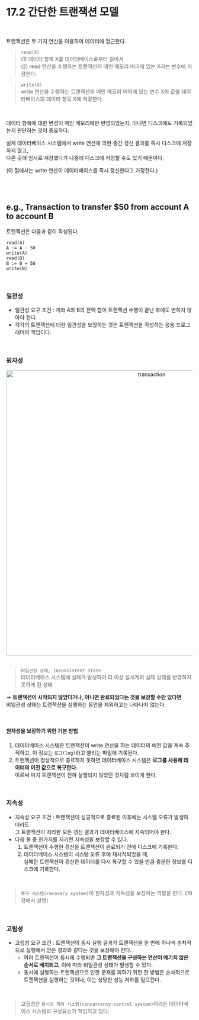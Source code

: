 # 17.2 간단한 트랜잭션 모델

<br/>

트랜잭션은 두 가지 연산을 이용하여 데이터에 접근한다.

> `read(X)`  
> (1) 데이터 항목 X를 데이터베이스로부터 읽어서  
> (2) read 연산을 수행하는 트랜잭션의 메인 메모리 버퍼에 있는 X라는 변수에 저장한다.

> `write(X)`  
> write 연산을 수행하는 트랜잭션의 메인 메모리 버퍼에 있는 변수 X의 값을 데이터베이스의 데이터 항목 X에 저장한다.

<br/>

데이터 항목에 대한 변경이 메인 메모리에만 반영되었는지, 아니면 디스크에도 기록되었는지 판단하는 것이 중요하다.

실제 데이터베이스 시스템에서 write 연산에 의한 중간 갱신 결과를 즉시 디스크에 저장하지 않고,  
다른 곳에 임시로 저장했다가 나중에 디스크에 저장할 수도 있기 때문이다.

(이 절에서는 write 연산이 데이터베이스를 즉시 갱신한다고 가정한다.)

<br/>
<br/>

## e.g., Transaction to transfer $50 from account A to account B

트랜잭션은 다음과 같이 작성된다.

```
read(A)
A := A - 50
write(A)
read(B)
B := B + 50
write(B)
```

<br/>

### 일관성

- 일관성 요구 조건 : 계좌 A와 B의 잔액 합이 트랜잭션 수행이 끝난 후에도 변하지 않아야 한다.
- 각각의 트랜잭션에 대한 일관성을 보장하는 것은 트랜잭션을 작성하는 응용 프로그래머의 책임이다.

<br/>

### 원자성

<p align="center"><img width="770" alt="transaction" src="https://github.com/IT-Book-Organization/Database-System-Concepts/assets/86337233/b56a8a0d-4b35-4cb5-88aa-792ed2d9f296">

<br/>
<br/>

> `비일관성 상태, inconsistent state`  
> 데이터베이스 시스템에 실패가 발생하여 더 이상 실세계의 실제 상태를 반영하지 못하게 된 상태

→ **트랜잭션이 시작되지 않았다거나, 아니면 완료되었다는 것을 보장할 수만 있다면**  
비일관성 상태는 트랜잭션을 실행하는 동안을 제외하고는 나타나지 않는다.

<br/>

#### 원자성을 보장하기 위한 기본 방법

1. 데이터베이스 시스템은 트랜잭션이 write 연산을 하는 데이터의 예전 값을 게속 추적하고, 이 정보는 `로그(log)`라고 불리는 파일에 기록된다.
2. 트랜잭션이 정상적으로 종료하지 못하면 데이터베이스 시스템은 **로그를 사용해 데이터의 이전 값으로 복구한다.**  
   이로써 마치 트랜잭션이 전혀 실행되지 않았던 것처럼 보이게 한다.

<br/>

### 지속성

- 지속성 요구 조건 : 트랜잭션이 성공적으로 종료된 이후에는 시스템 오류가 발생하더라도  
  그 트랜잭션이 처리한 모든 갱신 결과가 데이터베이스에 지속되어야 한다.
- 다음 둘 중 한가지를 지키면 지속성을 보장할 수 있다.
    1. 트랜잭션이 수행한 갱신을 트랜잭션이 완료되기 전에 디스크에 기록한다.
    2. 데이터베이스 시스템이 시스템 오류 후에 재시작되었을 때,  
       실패한 트랜잭션이 갱신한 데이터를 다시 복구할 수 있을 만큼 충분한 정보를 디스크에 기록한다.

<br/>

> `복구 시스템(recovery system)`이 원자성과 지속성을 보장하는 역할을 한다. (19장에서 설명)

<br/>

### 고립성

- 고립성 요구 조건 : 트랜잭션의 동시 실행 결과가 트랜잭션을 한 번에 하나씩 순차적으로 실행해서 얻은 결과와 같다는 것을 보장해야 한다.
    - 여러 트랜잭션이 동시에 수행되면 **그 트랜잭션을 구성하는 연산이 예기치 않은 순서로 배치되고**,
      이에 따라 비일관성 상태가 발생할 수 있다.
    - 동시에 실행하는 트랜잭션으로 인한 문제를 피하기 위한 한 방법은 순차적으로 트랜잭션을 실행하는 것이나, 이는 상당한 성능 저하를 일으킨다.

<br/>

> 고립성은 `동시성 제어 시스템(concurrency-control system)`이라는 데이터베이스 시스템의 구성요소가 책임지고 있다.
